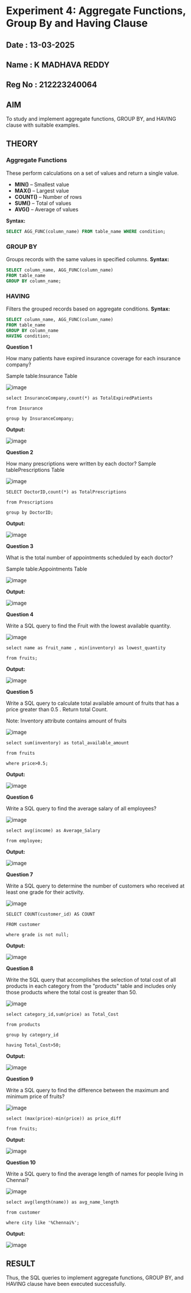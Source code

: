 # Experiment 4: Aggregate Functions, Group By and Having Clause
## Date : 13-03-2025
## Name : K MADHAVA REDDY
## Reg No : 212223240064
## AIM
To study and implement aggregate functions, GROUP BY, and HAVING clause with suitable examples.

## THEORY

### Aggregate Functions
These perform calculations on a set of values and return a single value.

- **MIN()** – Smallest value  
- **MAX()** – Largest value  
- **COUNT()** – Number of rows  
- **SUM()** – Total of values  
- **AVG()** – Average of values

**Syntax:**
```sql
SELECT AGG_FUNC(column_name) FROM table_name WHERE condition;
```
### GROUP BY
Groups records with the same values in specified columns.
**Syntax:**
```sql
SELECT column_name, AGG_FUNC(column_name)
FROM table_name
GROUP BY column_name;
```
### HAVING
Filters the grouped records based on aggregate conditions.
**Syntax:**
```sql
SELECT column_name, AGG_FUNC(column_name)
FROM table_name
GROUP BY column_name
HAVING condition;
```

**Question 1**

How many patients have expired insurance coverage for each insurance company?

Sample table:Insurance Table

![image](https://github.com/user-attachments/assets/24c11c16-fda1-48d6-8d6e-2e159a24cffc)

```
select InsuranceCompany,count(*) as TotalExpiredPatients

from Insurance

group by InsuranceCompany;

```

**Output:**

![image](https://github.com/user-attachments/assets/20e858b4-22b0-48c6-9bf3-9d2c7a4998dc)

**Question 2**

How many prescriptions were written by each doctor? Sample tablePrescriptions Table

![image](https://github.com/user-attachments/assets/2faf38d5-f5a1-4aaa-8f66-f90287a56872)

```
SELECT DoctorID,count(*) as TotalPrescriptions

from Prescriptions

group by DoctorID;
```

**Output:**

![image](https://github.com/user-attachments/assets/bf51c0bd-1599-496a-98b5-6f16c0d9fbf8)

**Question 3**

What is the total number of appointments scheduled by each doctor?

Sample table:Appointments Table

![image](https://github.com/user-attachments/assets/75c5ce93-a221-4c68-8a23-7161ed3a5e77)

**Output:**

![image](https://github.com/user-attachments/assets/4a9b35c7-4a2e-4300-b081-cad01604449f)

**Question 4**

Write a SQL query to find the Fruit with the lowest available quantity.

![image](https://github.com/user-attachments/assets/27cf1e74-1c19-4490-9ebe-23065a526b91)

```
select name as fruit_name , min(inventory) as lowest_quantity

from fruits;
```

**Output:**

![image](https://github.com/user-attachments/assets/bd2f72ed-db09-42cc-bd75-8c7878707651)

**Question 5**

Write a SQL query to calculate total available amount of fruits that has a price greater than 0.5 . Return total Count.

Note: Inventory attribute contains amount of fruits

![image](https://github.com/user-attachments/assets/2cb61809-cb7d-4351-ba8f-329cc294fb9e)

```
select sum(inventory) as total_available_amount

from fruits

where price>0.5;
```

**Output:**

![image](https://github.com/user-attachments/assets/213bbf0d-1557-4f0a-ab42-5e5a61952cc2)

**Question 6**

Write a SQL query to find the average salary of all employees?

![image](https://github.com/user-attachments/assets/1e77a350-4bbf-495d-a20b-e8ccc5e31c02)

```
select avg(income) as Average_Salary

from employee;
```

**Output:**

![image](https://github.com/user-attachments/assets/c8b2bf66-ee97-44ba-9bd0-20adb5da7362)

**Question 7**

Write a SQL query to determine the number of customers who received at least one grade for their activity.

![image](https://github.com/user-attachments/assets/70e5a71c-884e-44c8-8eb6-8ab639e59296)

```
SELECT COUNT(customer_id) AS COUNT

FROM customer

where grade is not null;
```

**Output:**

![image](https://github.com/user-attachments/assets/9fba989d-16ad-4a8f-a97f-49b6182e764f)

**Question 8**

Write the SQL query that accomplishes the selection of total cost of all products in each category from the "products" table and includes only those products where the total cost is greater than 50.

![image](https://github.com/user-attachments/assets/d680ceea-5815-4afe-9118-552602c81b16)

```
select category_id,sum(price) as Total_Cost

from products

group by category_id

having Total_Cost>50;

```

**Output:**

![image](https://github.com/user-attachments/assets/2326d0a2-ebca-40af-99dc-d723c10dd25d)

**Question 9**

Write a SQL query to find the difference between the maximum and minimum price of fruits?

![image](https://github.com/user-attachments/assets/e8e12762-d3dd-4176-bc4f-b59d792ddf06)

```
select (max(price)-min(price)) as price_diff

from fruits;
```

**Output:**

![image](https://github.com/user-attachments/assets/193b77e0-d6a4-4870-afad-756785be4d0e)

**Question 10**

Write a SQL query to find the average length of names for people living in Chennai?


![image](https://github.com/user-attachments/assets/947d305b-13d2-44b3-91d9-b48aa2c0bb8b)

```
select avg(length(name)) as avg_name_length

from customer

where city like '%Chennai%';

```

**Output:**

![image](https://github.com/user-attachments/assets/212949f5-a186-4f1e-9502-26bd35b00cd6)

## RESULT
Thus, the SQL queries to implement aggregate functions, GROUP BY, and HAVING clause have been executed successfully.
